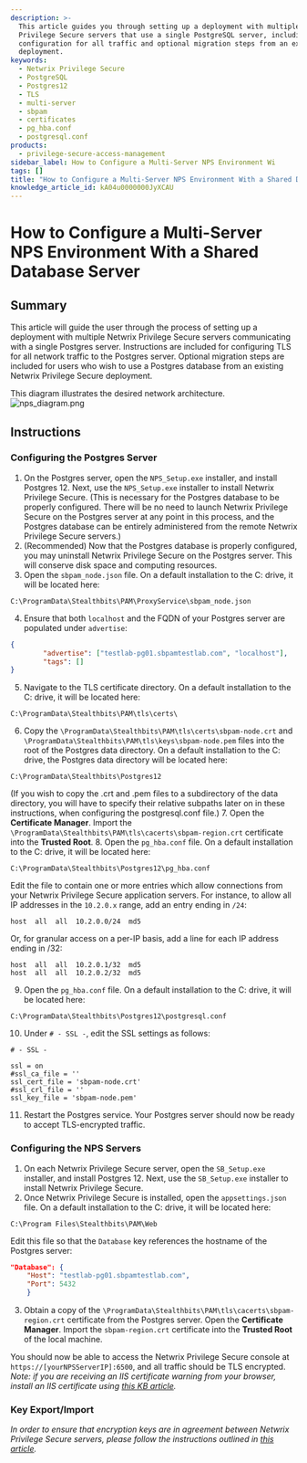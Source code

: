 ```yaml
---
description: >-
  This article guides you through setting up a deployment with multiple Netwrix
  Privilege Secure servers that use a single PostgreSQL server, including TLS
  configuration for all traffic and optional migration steps from an existing
  deployment.
keywords:
  - Netwrix Privilege Secure
  - PostgreSQL
  - Postgres12
  - TLS
  - multi-server
  - sbpam
  - certificates
  - pg_hba.conf
  - postgresql.conf
products:
  - privilege-secure-access-management
sidebar_label: How to Configure a Multi-Server NPS Environment Wi
tags: []
title: "How to Configure a Multi-Server NPS Environment With a Shared Database Server"
knowledge_article_id: kA04u0000000JyXCAU
---
```


# How to Configure a Multi-Server NPS Environment With a Shared Database Server

## Summary

This article will guide the user through the process of setting up a deployment with multiple Netwrix Privilege Secure servers communicating with a single Postgres server. Instructions are included for configuring TLS for all network traffic to the Postgres server. Optional migration steps are included for users who wish to use a Postgres database from an existing Netwrix Privilege Secure deployment.

This diagram illustrates the desired network architecture.  
![nps_diagram.png](images/ka0Qk0000009L21_0EMQk000006FKxR.png)

## Instructions

### Configuring the Postgres Server

1. On the Postgres server, open the `NPS_Setup.exe` installer, and install Postgres 12. Next, use the `NPS_Setup.exe` installer to install Netwrix Privilege Secure. (This is necessary for the Postgres database to be properly configured. There will be no need to launch Netwrix Privilege Secure on the Postgres server at any point in this process, and the Postgres database can be entirely administered from the remote Netwrix Privilege Secure servers.)
2. (Recommended) Now that the Postgres database is properly configured, you may uninstall Netwrix Privilege Secure on the Postgres server. This will conserve disk space and computing resources.
3. Open the `sbpam_node.json` file. On a default installation to the C: drive, it will be located here:
```text
C:\ProgramData\Stealthbits\PAM\ProxyService\sbpam_node.json
```
4. Ensure that both `localhost` and the FQDN of your Postgres server are populated under `advertise`:
```json
{
		"advertise": ["testlab-pg01.sbpamtestlab.com", "localhost"],
		"tags": []
}
```
5. Navigate to the TLS certificate directory. On a default installation to the C: drive, it will be located here:
```text
C:\ProgramData\Stealthbits\PAM\tls\certs\
```
6. Copy the `\ProgramData\Stealthbits\PAM\tls\certs\sbpam-node.crt` and `\ProgramData\Stealthbits\PAM\tls\keys\sbpam-node.pem` files into the root of the Postgres data directory. On a default installation to the C: drive, the Postgres data directory will be located here:
```text
C:\ProgramData\Stealthbits\Postgres12
```
(If you wish to copy the .crt and .pem files to a subdirectory of the data directory, you will have to specify their relative subpaths later on in these instructions, when configuring the postgresql.conf file.)
7. Open the **Certificate Manager**. Import the `\ProgramData\Stealthbits\PAM\tls\cacerts\sbpam-region.crt` certificate into the **Trusted Root**.
8. Open the `pg_hba.conf` file. On a default installation to the C: drive, it will be located here:
```text
C:\ProgramData\Stealthbits\Postgres12\pg_hba.conf
```
Edit the file to contain one or more entries which allow connections from your Netwrix Privilege Secure application servers. For instance, to allow all IP addresses in the `10.2.0.x` range, add an entry ending in `/24`:
```text
host  all  all  10.2.0.0/24  md5
```
Or, for granular access on a per-IP basis, add a line for each IP address ending in /32:
```text
host  all  all  10.2.0.1/32  md5
host  all  all  10.2.0.2/32  md5
```
9. Open the `pg_hba.conf` file. On a default installation to the C: drive, it will be located here:
```text
C:\ProgramData\Stealthbits\Postgres12\postgresql.conf
```
10. Under `# - SSL -`, edit the SSL settings as follows:
```text
# - SSL -

ssl = on
#ssl_ca_file = ''
ssl_cert_file = 'sbpam-node.crt'
#ssl_crl_file = ''
ssl_key_file = 'sbpam-node.pem'
```
11. Restart the Postgres service. Your Postgres server should now be ready to accept TLS-encrypted traffic.

### Configuring the NPS Servers

1. On each Netwrix Privilege Secure server, open the `SB_Setup.exe` installer, and install Postgres 12. Next, use the `SB_Setup.exe` installer to install Netwrix Privilege Secure.
2. Once Netwrix Privilege Secure is installed, open the `appsettings.json` file. On a default installation to the C: drive, it will be located here:
```text
C:\Program Files\Stealthbits\PAM\Web
```
Edit this file so that the `Database` key references the hostname of the Postgres server:
```json
"Database": {
	"Host": "testlab-pg01.sbpamtestlab.com",
	"Port": 5432
	}
```
3. Obtain a copy of the `\ProgramData\Stealthbits\PAM\tls\cacerts\sbpam-region.crt` certificate from the Postgres server. Open the **Certificate Manager**. Import the `sbpam-region.crt` certificate into the **Trusted Root** of the local machine.

You should now be able to access the Netwrix Privilege Secure console at `https://[yourNPSServerIP]:6500`, and all traffic should be TLS encrypted. *Note: if you are receiving an IIS certificate warning from your browser, install an IIS certificate using [this KB article](https://kb.netwrix.com/5872).*

### Key Export/Import

*In order to ensure that encryption keys are in agreement between Netwrix Privilege Secure servers, please follow the instructions outlined in [this article](/docs/kb/privilegesecure/how-to-configure-encryption-keys-in-multiple-nps-server-environments.md).*
